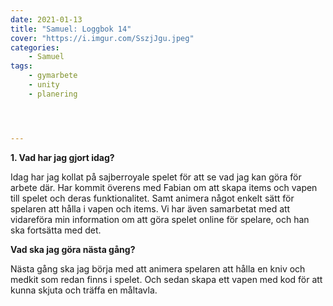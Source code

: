 ```yaml
---
date: 2021-01-13
title: "Samuel: Loggbok 14"
cover: "https://i.imgur.com/SszjJgu.jpeg"
categories: 
    - Samuel
tags:
    - gymarbete
    - unity
    - planering




---
```


**1. Vad har jag gjort idag?**

Idag har jag kollat på sajberroyale spelet för att se vad jag kan göra för arbete där. Har kommit överens med Fabian om att skapa items och vapen till spelet och deras funktionalitet. Samt animera något enkelt sätt för spelaren att hålla i vapen och items. Vi har även samarbetat med att vidareföra min information om att göra spelet online för spelare, och han ska fortsätta med det.

**Vad ska jag göra nästa gång?**

Nästa gång ska jag börja med att animera spelaren att hålla en kniv och medkit som redan finns i spelet. Och sedan skapa ett vapen med kod för att kunna skjuta och träffa en måltavla.